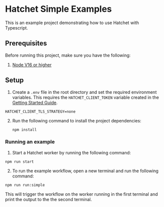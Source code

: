 # Hatchet Simple Examples

This is an example project demonstrating how to use Hatchet with Typescript.


## Prerequisites

Before running this project, make sure you have the following:

1. [Node V16 or higher](https://nodejs.org/en/download)

## Setup

1. Create a `.env` file in the root directory and set the required environment variables. This requires the `HATCHET_CLIENT_TOKEN` variable created in the [Getting Started Guide](https://docs.hatchet.run/home/hatchet-cloud-quickstart).

```
HATCHET_CLIENT_TLS_STRATEGY=none
```

2. Run the following command to install the project dependencies:

   ```shell
   npm install
   ```

### Running an example

1. Start a Hatchet worker by running the following command:

```shell
npm run start
```

2. To run the example workflow, open a new terminal and run the following command:

```shell
npm run run:simple
```

This will trigger the workflow on the worker running in the first terminal and print the output to the the second terminal.
